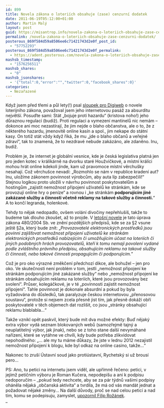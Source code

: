 ```yaml
---
id: 899
title: Novela zákona o loteriích obsahuje (zase) cenzurní dodatek
date: 2011-06-19T05:12:00+01:00
author: Martin Malý
layout: post
guid: https://misantrop.info/novela-zakona-o-loteriich-obsahuje-zase-cenzurni-dodatek/
permalink: /novela-zakona-o-loteriich-obsahuje-zase-cenzurni-dodatek/
posterous_869f584d59a8506ee6c71421743d2e0f_post_id:
  - "57752293"
posterous_869f584d59a8506ee6c71421743d2e0f_permalink:
  - https://adent.posterous.com/novela-zakona-o-loteriich-obsahuje-zase-cenzu
mashsb_timestamp:
  - "1576256511"
mashsb_shares:
  - "0"
mashsb_jsonshares:
  - '{"total":0,"error":"","twitter":0,"facebook_shares":0}'
categories:
  - Nezařazené
---
```

Když jsem před třemi a půl lety(!) psal [sloupek pro Digiweb](https://tech.ihned.cz/c1-22621210-o-lotynce) o novele loterijního zákona, považoval jsem jeho internetovou pasáž za absurditu největší. Posuďte sami: Stát &#8222;bojuje proti hazardu&#8220; (kristova noho!) jeho důraznou regulací (budiž). Proti regulaci a vymezení mantinelů nic nemám &#8211; dokonce ani moc nezastírají, že jim nejde o blaho občanstva, ale o to, že z některého hazardu, jmenovitě online kasín a spol., jim nekape do státní kasy. On totiž stát vždy když říká, že mu &#8222;jde o blaho občanů a veřejné zdraví&#8220;, tak to znamená, že to nezdravé nebude zakázáno, ale zdaněno. Inu, budiž.

Problém je, že internet je globální vesnice, kde je česká legislativa platná jen pro jeden kotec v králíkárně na dvorku staré Houžvičkové, a místní králíci mohou hrát online kdekoli jinde, kam už pravomoce místní věrchušky nesahají. Což věrchušce nevadí: &#8222;Rozmohlo se nám v republice kradení aut? Inu, uložíme zákonem povinnost výrobcům, aby auta líp zabezpečili!&#8220; Stejnou logikou proto uložili v návrhu povinnost poskytovatelům a hostingům &#8222;zajistit nemožnost připojení uživatelů ke stránkám, kde se provozují online hry o peníze&#8220; a rovnou i &#8222;ke stránkám __podporujícím jiné zakázané služby a činnosti včetně reklamy na takové služby a činnosti.__&#8220; A to končí legranda, holenkové.

Tehdy to nějak nedopadlo, ovšem volání divočiny nepřehlušíš, takže to budeme tak dlouho zkoušet, až to projde. V [letošní novele](https://www.psp.cz/sqw/text/text2.sqw?idd=72126) je tato úprava zákona 480/2004 Sb. ve znění pozdějších předpisů, kde se za §2 vsune ještě §2a, který bude znít: &#8222;_Provozovatelé elektronických prostředků jsou povinni zajišťovat nemožnost připojení uživatelů ke stránkám elektronických prostředků nabízejícím či umožňujícím účast na loteriích či jiných podobných hrách provozovatelů, kteří k tomu nemají povolení vydané podle zvláštního právního předpisu, obsahujícím reklamu na takové služby či činnosti, nebo takové činnosti propagujícím či podporujícím._”

Což je pro oko výrazné změkčení předchozí dikce, ale bohužel &#8211; jen pro oko. Ve skutečnosti není problém v tom, jestli &#8222;nemožnost připojení ke stránkám podporujícím jiné zakázané služby&#8220; nebo &#8222;nemožnost připojení ke stránkám obsahujícím reklamu na loteriích, které jsou provozovány bez svolení&#8220;. Průser, kolegáčkové, je v té &#8222;povinnosti zajistit nemožnost připojení&#8220;. Tahle povinnost je dokonale absurdní a pokud by byla vyžadována do důsledků, tak paralyzuje českou internetovou &#8222;přenosovou soustavu&#8220;, protože si nejsem zcela přesně jist tím, jak přesně dokáží obří poskytovatelé v těch objemech dat rozlišit, co jsou &#8222;stránky obsahující reklamu blablabla&#8230;&#8220;

Takže vznikl opět paskvil, který bude mít dva možné efekty: Buď nějaký extra výbor vydá seznam blokovaných webů (samozřejmě tajný a neuplatitelný výbor, jak jinak), nebo se z toho stane další nevymáhané nařízení, které se vytáhne ve chvíli, kdy bude potřeba zlikvidovat nepohodlného: &#8222;&#8230; ale my tu máme důkazy, že jste v lednu 2012 nezajistil nemožnost připojení k blogu, kde byl odkaz na online casino, takže&#8230;&#8220;

Nakonec to zruší Ústavní soud jako protiústavní, Rychetský si už brousí pero&#8230;

PS: Ano, tu petici na internetu jsem viděl, ale upřímně řečeno: petici, v jejímž petičním výboru je Roman Kučera, nepodepíšu a ani k podpisu nedoporučím &#8211; _pokud tedy nechcete, aby se za pár týdnů vašimi podpisy oháněla nějaká &#8222;občanská aktivita&#8220; a tvrdila, že má od vás mandát jednat a požadovat nějaké změny&#8230; Na další důvody, proč se nad celou peticí a nad tím, komu se podepisuju, zamyslet, [upozornil Filip Rožánek](https://rozanek.posterous.com/velke-internetove-nuzky).  
_